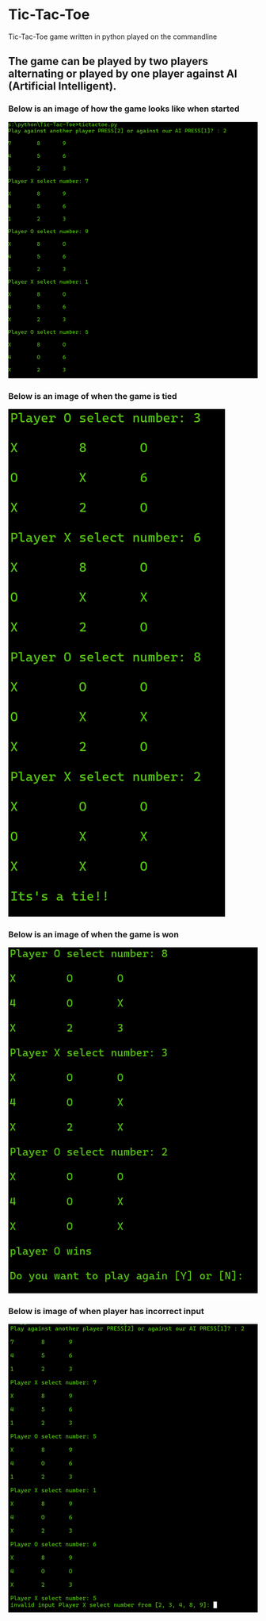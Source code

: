 # Tic-Tac-Toe
Tic-Tac-Toe game written in python played on the commandline

## The game can be played by two players alternating or played by one player against AI (Artificial Intelligent).
### Below is an image of how the game looks like when started
![Image of game starting point](/imgs/game%20start.png)
### Below is an image of when the game is tied
![when there is a tie in the game](/imgs/tie%20game.png)
### Below is an image of when the game is won
![when game is won](/imgs/winner%20game.png)
### Below is image of when player has incorrect input
![incorrect input in game](/imgs/incorrect%20input.png)